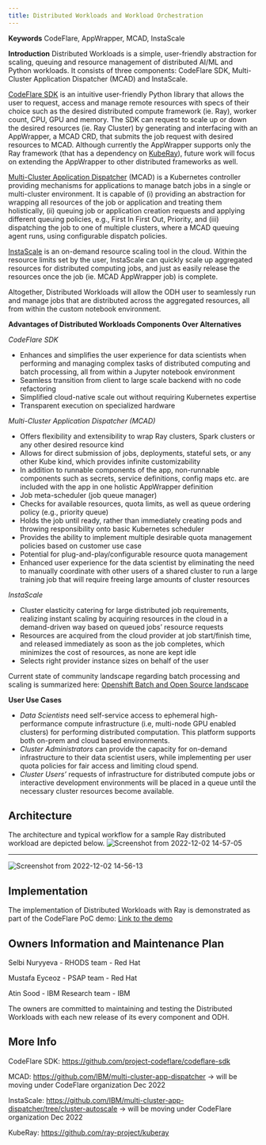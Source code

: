 ```yaml
---
title: Distributed Workloads and Workload Orchestration
---
```


**Keywords**
CodeFlare, AppWrapper, MCAD, InstaScale

**Introduction**
Distributed Workloads is a simple, user-friendly abstraction for scaling, queuing and resource management of distributed AI/ML and Python workloads. It consists of three components: CodeFlare SDK, Multi-Cluster Application Dispatcher (MCAD) and InstaScale.

[CodeFlare SDK](https://github.com/project-codeflare/codeflare-sdk) is an intuitive user-friendly Python library that allows the user to request, access and manage remote resources with specs of their choice such as the desired distributed compute framework (ie. Ray), worker count, CPU, GPU and memory. The SDK can request to scale up or down the desired resources (ie. Ray Cluster) by generating and interfacing with an AppWrapper, a MCAD CRD, that submits the job request with desired resources to MCAD. Although currently the AppWrapper supports only the Ray framework (that has a dependency on [KubeRay](https://github.com/ray-project/kuberay)), future work will focus on extending the AppWrapper to other distributed frameworks as well.

[Multi-Cluster Application Dispatcher](https://github.com/IBM/multi-cluster-app-dispatcher) (MCAD) is a Kubernetes controller providing mechanisms for applications to manage batch jobs in a single or multi-cluster environment. It is capable of (i) providing an abstraction for wrapping all resources of the job or application and treating them holistically, (ii) queuing job or application creation requests and applying different queuing policies, e.g., First In First Out, Priority, and (iii) dispatching the job to one of multiple clusters, where a MCAD queuing agent runs, using configurable dispatch policies.

[InstaScale](https://github.com/IBM/multi-cluster-app-dispatcher/tree/cluster-autoscale) is an on-demand resource scaling tool in the cloud. Within the resource limits set by the user, InstaScale can quickly scale up aggregated resources for distributed computing jobs, and just as easily release the resources once the job (ie. MCAD AppWrapper job) is complete. 

Altogether, Distributed Workloads will allow the ODH user to seamlessly run and manage jobs that are distributed across the aggregated resources, all from within the custom notebook environment. 

**Advantages of Distributed Workloads Components Over Alternatives**

*CodeFlare SDK*
- Enhances and simplifies the user experience for data scientists when performing and managing complex tasks of distributed computing and batch processing, all from within a Jupyter notebook environment
- Seamless transition from client to large scale backend with no code refactoring
- Simplified cloud-native scale out without requiring Kubernetes expertise
- Transparent execution on specialized hardware

*Multi-Cluster Application Dispatcher (MCAD)*
- Offers flexibility and extensibility to wrap Ray clusters, Spark clusters or any other desired resource kind
- Allows for direct submission of jobs, deployments, stateful sets, or any other Kube kind, which provides infinite customizability
- In addition to runnable components of the app, non-runnable components such as secrets, service definitions, config maps etc. are included with the app in one holistic AppWrapper definition
- Job meta-scheduler (job queue manager)
- Checks for available resources, quota limits, as well as queue ordering policy (e.g., priority queue)
- Holds the job until ready, rather than immediately creating pods and throwing responsibility onto basic Kubernetes scheduler
- Provides the ability to implement multiple desirable quota management policies based on customer use case
- Potential for plug-and-play/configurable resource quota management
- Enhanced user experience for the data scientist by eliminating the need to manually coordinate with other users of a shared cluster to run a large training job that will require freeing large amounts of cluster resources

*InstaScale*
- Cluster elasticity catering for large distributed job requirements, realizing instant scaling by acquiring resources in the cloud in a demand-driven way based on queued jobs’ resource requests
- Resources are acquired from the cloud provider at job start/finish time, and released immediately as soon as the job completes, which minimizes the cost of resources, as none are kept idle
- Selects right provider instance sizes on behalf of the user

Current state of community landscape regarding batch processing and scaling is summarized here:
[Openshift Batch and Open Source landscape](https://docs.google.com/document/d/1N6cqIwylnDRtqHoxiq8GdwO7AbvkcNEdpWil2CzkzNU/edit?usp=sharing)

**User Use Cases**
- *Data Scientists* need self-service access to ephemeral high-performance compute infrastructure (i.e, multi-node GPU enabled clusters) for performing distributed computation. This platform supports both on-prem and cloud based environments.
- *Cluster Administrators* can provide the capacity for on-demand infrastructure to their data scientist users, while implementing per user quota policies for fair access and limiting cloud spend. 
- *Cluster Users’* requests of infrastructure for distributed compute jobs or interactive development environments will be placed in a queue until the necessary cluster resources become available.      

## Architecture
The architecture and typical workflow for a sample Ray distributed workload are depicted below.
![Screenshot from 2022-12-02 14-57-05](https://user-images.githubusercontent.com/43946617/206355518-4b3ecd06-7290-4c4c-9f21-8bfb02011927.png)

------------------------------------------------------------------------------------------------------------------------------

![Screenshot from 2022-12-02 14-56-13](https://user-images.githubusercontent.com/43946617/206355725-96eba2dd-1b2f-489e-a396-981bdc6f0819.png)

## Implementation
The implementation of Distributed Workloads with Ray is demonstrated as part of the CodeFlare PoC demo:
[Link to the demo](https://drive.google.com/file/d/1SxySCzxrJi1NZFf_kRlgoiV9ipWmXbhF/view?usp=sharing)

## Owners Information and Maintenance Plan
Selbi Nuryyeva - RHODS team - Red Hat

Mustafa Eyceoz - PSAP team - Red Hat

Atin Sood - IBM Research team - IBM

The owners are committed to maintaining and testing the Distributed Workloads with each new release of its every component and ODH.

## More Info
CodeFlare SDK: https://github.com/project-codeflare/codeflare-sdk

MCAD: https://github.com/IBM/multi-cluster-app-dispatcher → will be moving under CodeFlare organization Dec 2022

InstaScale: https://github.com/IBM/multi-cluster-app-dispatcher/tree/cluster-autoscale  → will be moving under CodeFlare organization Dec 2022

KubeRay: https://github.com/ray-project/kuberay 
